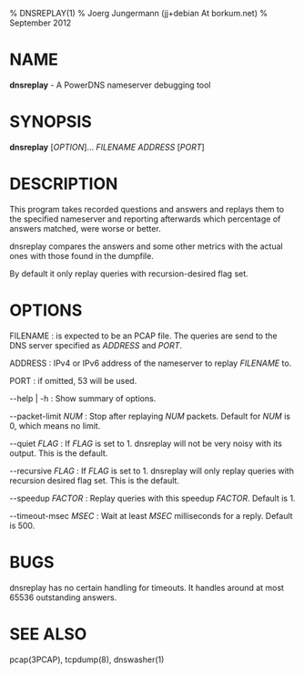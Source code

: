 % DNSREPLAY(1)
% Joerg Jungermann (jj+debian At borkum.net)
% September 2012

# NAME
**dnsreplay** - A PowerDNS nameserver debugging tool

# SYNOPSIS
**dnsreplay** [*OPTION*]... *FILENAME* *ADDRESS* [*PORT*]

# DESCRIPTION
This program takes recorded questions and answers and replays them to the
specified nameserver and reporting afterwards which percentage of answers
matched, were worse or better.

dnsreplay compares the answers and some other metrics with the actual ones with
those found in the dumpfile.

By default it only replay queries with recursion-desired flag set.

# OPTIONS
FILENAME
:    is expected to be an PCAP file.
     The queries are send to the DNS server specified as *ADDRESS* and
     *PORT*.

ADDRESS
:    IPv4 or IPv6 address of the nameserver to replay *FILENAME* to.

PORT
:    if omitted, 53 will be used.

--help | -h
:    Show summary of options.

--packet-limit *NUM*
:    Stop after replaying *NUM* packets. Default for *NUM* is 0, which means no
     limit.

--quiet *FLAG*
:    If *FLAG* is set to 1. dnsreplay will not be very noisy with its output.
     This is the default.

--recursive *FLAG*
:    If *FLAG* is set to 1. dnsreplay will only replay queries with recursion
     desired flag set. This is the default.

--speedup *FACTOR*
:    Replay queries with this speedup *FACTOR*. Default is 1.

--timeout-msec *MSEC*
:    Wait at least *MSEC* milliseconds for a reply. Default is 500.

# BUGS
dnsreplay has no certain handling for timeouts. It handles around at most 65536
outstanding answers.

# SEE ALSO
pcap(3PCAP), tcpdump(8), dnswasher(1)
